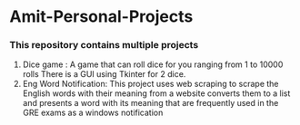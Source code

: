 # Amit-Personal-Projects

### This repository contains multiple projects 
1. Dice game : A game that can roll dice for you ranging from 1 to 10000 rolls
               There is a GUI using Tkinter for 2 dice.
2. Eng Word Notification: 
     This project uses web scraping to scrape the English words with their meaning from a website
     converts them to a list and presents a word with its meaning that are frequently used in the GRE exams
     as a windows notification

